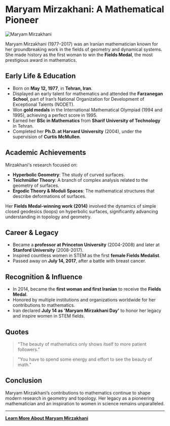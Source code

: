 
# Maryam Mirzakhani: A Mathematical Pioneer

![Maryam Mirzakhani](https://upload.wikimedia.org/wikipedia/commons/thumb/f/ff/Maryam_Mirzakhani_in_Seoul_%28cropped%29.jpg/440px-Maryam_Mirzakhani_in_Seoul_%28cropped%29.jpg)

Maryam Mirzakhani (1977–2017) was an Iranian mathematician known for her groundbreaking work in the fields of geometry and dynamical systems. She made history as the first woman to win the **Fields Medal**, the most prestigious award in mathematics.

## Early Life & Education

- Born on **May 12, 1977**, in **Tehran, Iran**.
- Displayed an early talent for mathematics and attended the **Farzanegan School**, part of Iran’s National Organization for Development of Exceptional Talents (NODET).
- Won **gold medals** in the International Mathematical Olympiad (1994 and 1995), achieving a perfect score in 1995.
- Earned her **BSc in Mathematics** from **Sharif University of Technology** in Tehran.
- Completed her **Ph.D. at Harvard University** (2004), under the supervision of **Curtis McMullen**.

## Academic Achievements

Mirzakhani's research focused on:

- **Hyperbolic Geometry**: The study of curved surfaces.
- **Teichmüller Theory**: A branch of complex analysis related to the geometry of surfaces.
- **Ergodic Theory & Moduli Spaces**: The mathematical structures that describe deformations of surfaces.

Her **Fields Medal-winning work (2014)** involved the dynamics of simple closed geodesics (loops) on hyperbolic surfaces, significantly advancing understanding in topology and geometry.

## Career & Legacy

- Became a **professor at Princeton University** (2004-2008) and later at **Stanford University** (2008-2017).
- Inspired countless women in STEM as the first **female Fields Medalist**.
- Passed away on **July 14, 2017**, after a battle with breast cancer.

## Recognition & Influence

- In 2014, became the **first woman and first Iranian** to receive the **Fields Medal**.
- Honored by multiple institutions and organizations worldwide for her contributions to mathematics.
- Iran declared **July 14 as 'Maryam Mirzakhani Day'** to honor her legacy and inspire women in STEM fields.

## Quotes

> "The beauty of mathematics only shows itself to more patient followers."

> "You have to spend some energy and effort to see the beauty of math."

## Conclusion

Maryam Mirzakhani’s contributions to mathematics continue to shape modern research in geometry and topology. Her legacy as a pioneering mathematician and an inspiration to women in science remains unparalleled.

---

**[Learn More About Maryam Mirzakhani](https://en.wikipedia.org/wiki/Maryam_Mirzakhani)**
